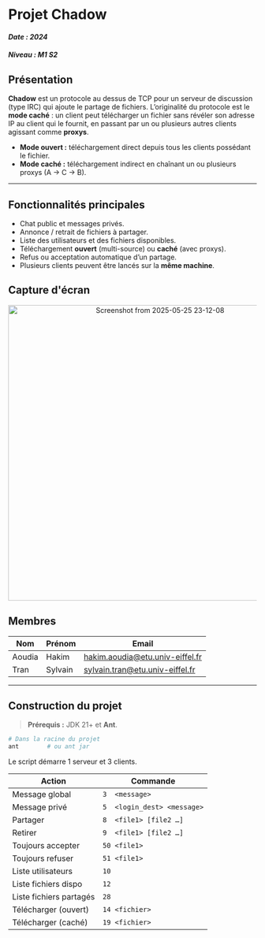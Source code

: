 # Projet **Chadow**

#### *Date : 2024*
#### *Niveau : M1 S2*

## Présentation

**Chadow** est un protocole au dessus de TCP pour un serveur de discussion (type IRC) qui ajoute le partage de fichiers.
L’originalité du protocole est le **mode caché** : un client peut télécharger un fichier sans révéler son adresse IP au client qui le fournit, en passant par un ou plusieurs autres clients agissant comme **proxys**.

- **Mode ouvert :** téléchargement direct depuis tous les clients possédant le fichier.  
- **Mode caché :** téléchargement indirect en chaînant un ou plusieurs proxys (A → C → B).

---

## Fonctionnalités principales

- Chat public et messages privés.
- Annonce / retrait de fichiers à partager.
- Liste des utilisateurs et des fichiers disponibles.
- Téléchargement **ouvert** (multi-source) ou **caché** (avec proxys).
- Refus ou acceptation automatique d’un partage.
- Plusieurs clients peuvent être lancés sur la **même machine**.

## Capture d'écran
<p align="center">
  <img src="https://github.com/user-attachments/assets/510cb061-9e42-4268-adc0-9386c1908951" alt="Screenshot from 2025-05-25 23-12-08" width="600"/>
</p>

## Membres

| Nom    | Prénom  | Email                                                                     |
| ------ | ------- | ------------------------------------------------------------------------- |
| Aoudia | Hakim   | [hakim.aoudia@etu.univ-eiffel.fr](mailto:hakim.aoudia@etu.univ-eiffel.fr) |
| Tran   | Sylvain | [sylvain.tran@etu.univ-eiffel.fr](mailto:sylvain.tran@etu.univ-eiffel.fr) |


---

## Construction du projet

> **Prérequis :** JDK 21+ et **Ant**.

```bash
# Dans la racine du projet
ant        # ou ant jar
```
Le script démarre 1 serveur et 3 clients.

| Action                  | Commande                    |
| ----------------------- | --------------------------- |
| Message global          | `3  <message>`              |
| Message privé           | `5  <login_dest> <message>` |
| Partager                | `8  <file1> [file2 …]`      |
| Retirer                 | `9  <file1> [file2 …]`      |
| Toujours accepter       | `50 <file1>`                |
| Toujours refuser        | `51 <file1>`                |
| Liste utilisateurs      | `10`                        |
| Liste fichiers dispo    | `12`                        |
| Liste fichiers partagés | `28`                        |
| Télécharger (ouvert)    | `14 <fichier>`              |
| Télécharger (caché)     | `19 <fichier>`              |

